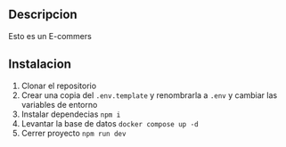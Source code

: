 ## Descripcion

Esto es un E-commers

## Instalacion

1. Clonar el repositorio
2. Crear una copia del `.env.template` y renombrarla a `.env` y cambiar las variables de entorno
3. Instalar dependecias `npm i`
4. Levantar la base de datos `docker compose up -d`
5. Cerrer proyecto `npm run dev`
